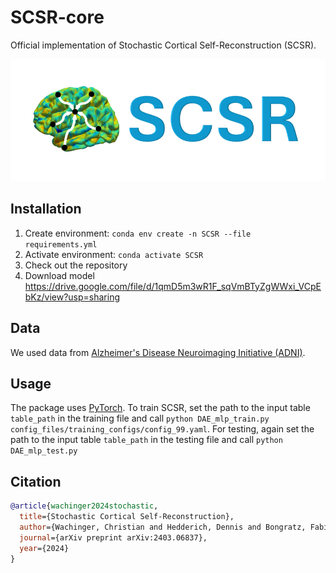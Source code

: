 # SCSR-core

Official implementation of Stochastic Cortical Self-Reconstruction (SCSR). 

![SCSR logo](images/SCSR_logo.png)


## Installation

1. Create environment: `conda env create -n SCSR --file requirements.yml`
2. Activate environment: `conda activate SCSR`
3. Check out the repository
4. Download model https://drive.google.com/file/d/1qmD5m3wR1F_sqVmBTyZgWWxi_VCpEbKz/view?usp=sharing



## Data

We used data from [Alzheimer's Disease Neuroimaging Initiative (ADNI)](https://adni.loni.usc.edu/).

## Usage

The package uses [PyTorch](https://pytorch.org). 
To train SCSR, set the path to the input table `table_path` in the training file and call `python DAE_mlp_train.py config_files/training_configs/config_99.yaml`. 
For testing, again set the path to the input table `table_path` in the testing file and call `python DAE_mlp_test.py`


## Citation

```bibtex
@article{wachinger2024stochastic,
  title={Stochastic Cortical Self-Reconstruction},
  author={Wachinger, Christian and Hedderich, Dennis and Bongratz, Fabian},
  journal={arXiv preprint arXiv:2403.06837},
  year={2024}
}
```
